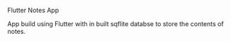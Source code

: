 Flutter Notes App

App build using Flutter with in built sqflite databse to store the contents of notes.
